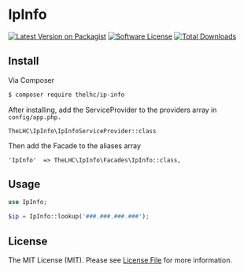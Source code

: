 # IpInfo

[![Latest Version on Packagist][ico-version]][link-packagist]
[![Software License][ico-license]](LICENSE.md)
[![Total Downloads][ico-downloads]][link-downloads]

## Install

Via Composer

``` bash
$ composer require thelhc/ip-info
```

After installing, add the ServiceProvider to the providers array in `config/app.php.`

```
TheLHC\IpInfo\IpInfoServiceProvider::class
```

Then add the Facade to the aliases array

```
'IpInfo'  => TheLHC\IpInfo\Facades\IpInfo::class,
```

## Usage

``` php
use IpInfo;

$ip = IpInfo::lookup('###.###.###.###');
```

## License

The MIT License (MIT). Please see [License File](LICENSE.md) for more information.

[ico-version]: https://img.shields.io/packagist/v/thelhc/ip-info.svg?style=flat-square
[ico-license]: https://img.shields.io/badge/license-MIT-brightgreen.svg?style=flat-square
[ico-downloads]: https://img.shields.io/packagist/dt/thelhc/ip-info.svg?style=flat-square

[link-packagist]: https://packagist.org/packages/thelhc/ip-info
[link-downloads]: https://packagist.org/packages/thelhc/ip-info
[link-author]: https://github.com/aaronkaz
